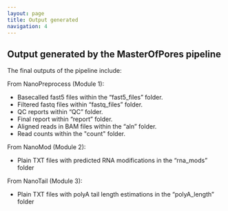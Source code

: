 ```yaml
---
layout: page
title: Output generated 
navigation: 4
---
```



## Output generated by the MasterOfPores pipeline
The final outputs of the pipeline include:

From NanoPreprocess (Module 1): 
- Basecalled fast5 files within the “fast5_files” folder.
- Filtered fastq files within “fastq_files” folder.
- QC reports within “QC” folder.
- Final report within “report” folder.
- Aligned reads in BAM files within the “aln” folder.
- Read counts within the "count" folder.


From NanoMod (Module 2): 
- Plain TXT files with predicted RNA modifications in the “rna_mods” folder


From NanoTail (Module 3): 
- Plain TXT files with polyA tail length estimations in the “polyA_length” folder



